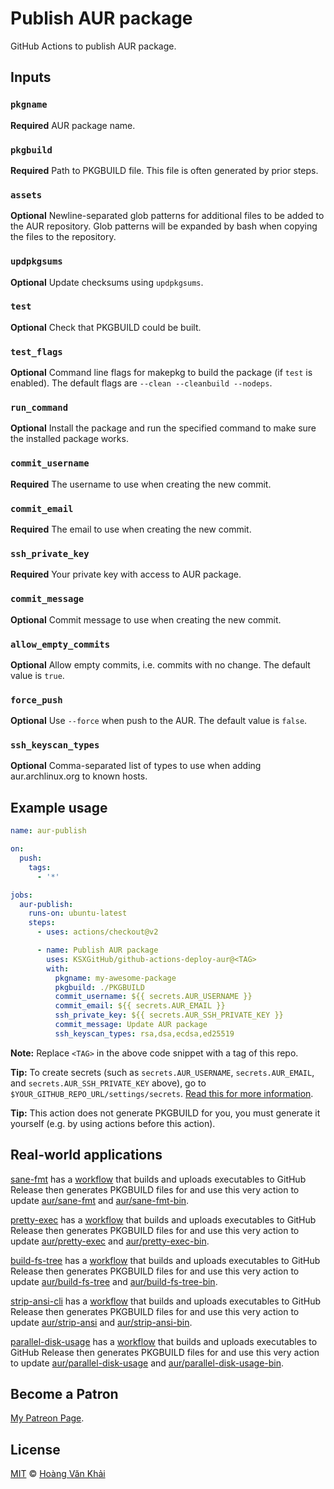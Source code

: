 # Publish AUR package

GitHub Actions to publish AUR package.

## Inputs

### `pkgname`

**Required** AUR package name.

### `pkgbuild`

**Required** Path to PKGBUILD file. This file is often generated by prior steps.

### `assets`

**Optional** Newline-separated glob patterns for additional files to be added to the AUR repository.
Glob patterns will be expanded by bash when copying the files to the repository.

### `updpkgsums`

**Optional** Update checksums using `updpkgsums`.

### `test`

**Optional** Check that PKGBUILD could be built.

### `test_flags`

**Optional** Command line flags for makepkg to build the package (if `test` is enabled). The default flags are `--clean --cleanbuild --nodeps`.

### `run_command`

**Optional** Install the package and run the specified command to make sure the installed package works.

### `commit_username`

**Required** The username to use when creating the new commit.

### `commit_email`

**Required** The email to use when creating the new commit.

### `ssh_private_key`

**Required** Your private key with access to AUR package.

### `commit_message`

**Optional** Commit message to use when creating the new commit.

### `allow_empty_commits`

**Optional** Allow empty commits, i.e. commits with no change. The default value is `true`.

### `force_push`

**Optional** Use `--force` when push to the AUR. The default value is `false`.

### `ssh_keyscan_types`

**Optional** Comma-separated list of types to use when adding aur.archlinux.org to known hosts.

## Example usage

```yaml
name: aur-publish

on:
  push:
    tags:
      - '*'

jobs:
  aur-publish:
    runs-on: ubuntu-latest
    steps:
      - uses: actions/checkout@v2

      - name: Publish AUR package
        uses: KSXGitHub/github-actions-deploy-aur@<TAG>
        with:
          pkgname: my-awesome-package
          pkgbuild: ./PKGBUILD
          commit_username: ${{ secrets.AUR_USERNAME }}
          commit_email: ${{ secrets.AUR_EMAIL }}
          ssh_private_key: ${{ secrets.AUR_SSH_PRIVATE_KEY }}
          commit_message: Update AUR package
          ssh_keyscan_types: rsa,dsa,ecdsa,ed25519
```

**Note:** Replace `<TAG>` in the above code snippet with a tag of this repo.

**Tip:** To create secrets (such as `secrets.AUR_USERNAME`, `secrets.AUR_EMAIL`, and `secrets.AUR_SSH_PRIVATE_KEY` above), go to `$YOUR_GITHUB_REPO_URL/settings/secrets`. [Read this for more information](https://help.github.com/en/actions/configuring-and-managing-workflows/creating-and-storing-encrypted-secrets).

**Tip:** This action does not generate PKGBUILD for you, you must generate it yourself (e.g. by using actions before this action).

## Real-world applications

[sane-fmt](https://github.com/KSXGitHub/sane-fmt) has a [workflow](https://github.com/KSXGitHub/sane-fmt/blob/c07ce4f09c0b8dfa902d28753ebb3800268183f5/.github/workflows/deploy.yaml) that builds and uploads executables to GitHub Release then generates PKGBUILD files for and use this very action to update [aur/sane-fmt](https://aur.archlinux.org/packages/sane-fmt) and [aur/sane-fmt-bin](https://aur.archlinux.org/packages/sane-fmt-bin).

[pretty-exec](https://github.com/KSXGitHub/pretty-exec) has a [workflow](https://github.com/KSXGitHub/pretty-exec/blob/67473cd85f6aa278367e30fce9e41b4e54e4cb82/.github/workflows/deploy.yaml) that builds and uploads executables to GitHub Release then generates PKGBUILD files for and use this very action to update [aur/pretty-exec](https://aur.archlinux.org/packages/pretty-exec/) and [aur/pretty-exec-bin](https://aur.archlinux.org/packages/pretty-exec-bin/).

[build-fs-tree](https://github.com/KSXGitHub/build-fs-tree) has a [workflow](https://github.com/KSXGitHub/build-fs-tree/blob/24924d99ae5cd82f00ea62fe8abc1a187bea7a0b/.github/workflows/deploy.yaml) that builds and uploads executables to GitHub Release then generates PKGBUILD files for and use this very action to update [aur/build-fs-tree](https://aur.archlinux.org/packages/build-fs-tree/) and [aur/build-fs-tree-bin](https://aur.archlinux.org/packages/build-fs-tree-bin/).

[strip-ansi-cli](https://github.com/KSXGitHub/strip-ansi-cli) has a [workflow](https://github.com/KSXGitHub/strip-ansi-cli/blob/f3de1cf4997bbc2efbf137f77325f12640c2e145/.github/workflows/deploy.yaml) that builds and uploads executables to GitHub Release then generates PKGBUILD files for and use this very action to update [aur/strip-ansi](https://aur.archlinux.org/packages/strip-ansi/) and [aur/strip-ansi-bin](https://aur.archlinux.org/packages/strip-ansi-bin/).

[parallel-disk-usage](https://github.com/KSXGitHub/parallel-disk-usage) has a [workflow](https://github.com/KSXGitHub/parallel-disk-usage/blob/a7fc0937a64d23ae848e44f7ecbf02aec64831e4/.github/workflows/deploy.yaml) that builds and uploads executables to GitHub Release then generates PKGBUILD files for and use this very action to update [aur/parallel-disk-usage](https://aur.archlinux.org/packages/parallel-disk-usage/) and [aur/parallel-disk-usage-bin](https://aur.archlinux.org/packages/parallel-disk-usage-bin/).

## Become a Patron

[My Patreon Page](https://patreon.com/khai96_).

## License

[MIT](https://git.io/JfWEM) © [Hoàng Văn Khải](https://github.com/KSXGitHub/)
